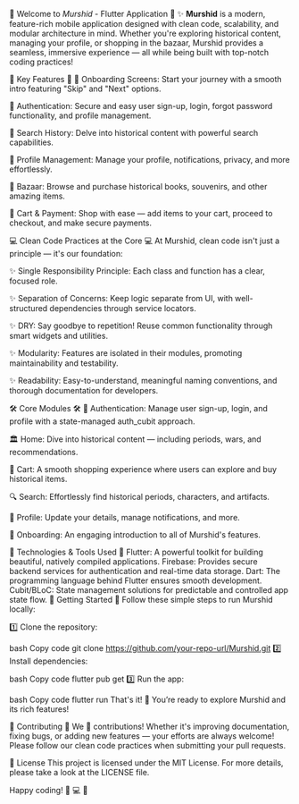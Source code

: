 🎉 Welcome to *Murshid* - Flutter Application 🎉
✨ **Murshid** is a modern, feature-rich mobile application designed with clean code, scalability, and modular architecture in mind. Whether you're exploring historical content, managing your profile, or shopping in the bazaar, Murshid provides a seamless, immersive experience — all while being built with top-notch coding practices!

🌟 Key Features 🌟
🔹 Onboarding Screens: Start your journey with a smooth intro featuring "Skip" and "Next" options.

🔹 Authentication: Secure and easy user sign-up, login, forgot password functionality, and profile management.

🔹 Search History: Delve into historical content with powerful search capabilities.

🔹 Profile Management: Manage your profile, notifications, privacy, and more effortlessly.

🔹 Bazaar: Browse and purchase historical books, souvenirs, and other amazing items.

🔹 Cart & Payment: Shop with ease — add items to your cart, proceed to checkout, and make secure payments.

💻 Clean Code Practices at the Core 💻
At Murshid, clean code isn't just a principle — it's our foundation:

✨ Single Responsibility Principle: Each class and function has a clear, focused role.

✨ Separation of Concerns: Keep logic separate from UI, with well-structured dependencies through service locators.

✨ DRY: Say goodbye to repetition! Reuse common functionality through smart widgets and utilities.

✨ Modularity: Features are isolated in their modules, promoting maintainability and testability.

✨ Readability: Easy-to-understand, meaningful naming conventions, and thorough documentation for developers.

🛠 Core Modules 🛠
🎯 Authentication: Manage user sign-up, login, and profile with a state-managed auth_cubit approach.

🏛️ Home: Dive into historical content — including periods, wars, and recommendations.

🛒 Cart: A smooth shopping experience where users can explore and buy historical items.

🔍 Search: Effortlessly find historical periods, characters, and artifacts.

👤 Profile: Update your details, manage notifications, and more.

🚀 Onboarding: An engaging introduction to all of Murshid's features.

🔧 Technologies & Tools Used 🔧
Flutter: A powerful toolkit for building beautiful, natively compiled applications.
Firebase: Provides secure backend services for authentication and real-time data storage.
Dart: The programming language behind Flutter ensures smooth development.
Cubit/BLoC: State management solutions for predictable and controlled app state flow.
🚀 Getting Started 🚀
Follow these simple steps to run Murshid locally:

1️⃣ Clone the repository:

bash
Copy code
git clone https://github.com/your-repo-url/Murshid.git
2️⃣ Install dependencies:

bash
Copy code
flutter pub get
3️⃣ Run the app:

bash
Copy code
flutter run
That's it! 🎉 You’re ready to explore Murshid and its rich features!

🤝 Contributing 🤝
We 💖 contributions! Whether it's improving documentation, fixing bugs, or adding new features — your efforts are always welcome! Please follow our clean code practices when submitting your pull requests.

🔐 License
This project is licensed under the MIT License. For more details, please take a look at the LICENSE file.

Happy coding! 🎨 💻 🚀
